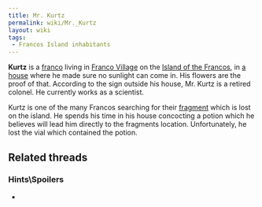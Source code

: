 ```yaml
---
title: Mr. Kurtz
permalink: wiki/Mr._Kurtz
layout: wiki
tags:
 - Francos Island inhabitants
---
```


**Kurtz** is a [franco](franco "wikilink") living in [Franco
Village](Franco_Village "wikilink") on the [Island of the
Francos](Island_of_the_Francos "wikilink"), in [a
house](Mr._Kurtz's_house "wikilink") where he made sure no sunlight can
come in. His flowers are the proof of that. According to the sign
outside his house, Mr. Kurtz is a retired colonel. He currently works as
a scientist.

Kurtz is one of the many Francos searching for their
[fragment](Francos_Fragment "wikilink") which is lost on the island. He
spends his time in his house concocting a potion which he believes will
lead him directly to the fragments location. Unfortunately, he lost the
vial which contained the potion.

## Related threads

### Hints\Spoilers

- 

